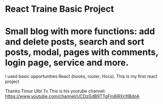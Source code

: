 # React Traine Basic Project
# Small blog with more functions: add and delete posts, search and sort posts, modal, pages with comments, login page, service and more.
I used basic opportunities React (hooks, router, Hocs).
This is my first react project

Thanks Timur Ulbi Tv
This is his youtube channel: https://www.youtube.com/channel/UCDzGdB9TTgFm8jRXn1tBdoA
